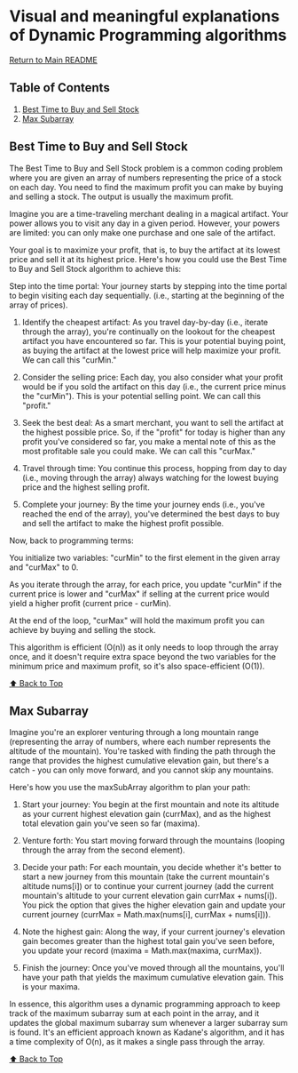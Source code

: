 # Visual and meaningful explanations of Dynamic Programming algorithms

[Return to Main README](../../../README.md)

## Table of Contents
1. [Best Time to Buy and Sell Stock](#best-time-to-buy-and-sell-stock)
2. [Max Subarray](#max-subarray)

## Best Time to Buy and Sell Stock

The Best Time to Buy and Sell Stock problem is a common coding problem where you are given an array of numbers representing the price of a stock on each day. You need to find the maximum profit you can make by buying and selling a stock. The output is usually the maximum profit.

 Imagine you are a time-traveling merchant dealing in a magical artifact. Your power allows you to visit any day in a given period. However, your powers are limited: you can only make one purchase and one sale of the artifact.

  Your goal is to maximize your profit, that is, to buy the artifact at its lowest price and sell it at its highest price. Here's how you could use the Best Time to Buy and Sell Stock algorithm to achieve this:

  Step into the time portal: Your journey starts by stepping into the time portal to begin visiting each day sequentially. (i.e., starting at the beginning of the array of prices).

1. Identify the cheapest artifact: As you travel day-by-day (i.e., iterate through the array), you're continually on the lookout for the cheapest artifact you have encountered so far. This is your potential buying point, as buying the artifact at the lowest price will help maximize your profit. We can call this "curMin."

2. Consider the selling price: Each day, you also consider what your profit would be if you sold the artifact on this day (i.e., the current price minus the "curMin"). This is your potential selling point. We can call this "profit."

3. Seek the best deal: As a smart merchant, you want to sell the artifact at the highest possible price. So, if the "profit" for today is higher than any profit you've considered so far, you make a mental note of this as the most profitable sale you could make. We can call this "curMax."

4. Travel through time: You continue this process, hopping from day to day (i.e., moving through the array) always watching for the lowest buying price and the highest selling profit.

5. Complete your journey: By the time your journey ends (i.e., you've reached the end of the array), you've determined the best days to buy and sell the artifact to make the highest profit possible.

Now, back to programming terms:

You initialize two variables: "curMin" to the first element in the given array and "curMax" to 0.

As you iterate through the array, for each price, you update "curMin" if the current price is lower and "curMax" if selling at the current price would yield a higher profit (current price - curMin).

At the end of the loop, "curMax" will hold the maximum profit you can achieve by buying and selling the stock.

This algorithm is efficient (O(n)) as it only needs to loop through the array once, and it doesn't require extra space beyond the two variables for the minimum price and maximum profit, so it's also space-efficient (O(1)).

[⬆️ Back to Top](#visual-and-meaningful-explanations-of-dynamic-programming-algorithms)

## Max Subarray

Imagine you're an explorer venturing through a long mountain range (representing the array of numbers, where each number represents the altitude of the mountain). You're tasked with finding the path through the range that provides the highest cumulative elevation gain, but there's a catch - you can only move forward, and you cannot skip any mountains.

Here's how you use the maxSubArray algorithm to plan your path:

1. Start your journey: You begin at the first mountain and note its altitude as your current highest elevation gain (currMax), and as the highest total elevation gain you've seen so far (maxima).

2. Venture forth: You start moving forward through the mountains (looping through the array from the second element).

3. Decide your path: For each mountain, you decide whether it's better to start a new journey from this mountain (take the current mountain's altitude nums[i]) or to continue your current journey (add the current mountain's altitude to your current elevation gain currMax + nums[i]). You pick the option that gives the higher elevation gain and update your current journey (currMax = Math.max(nums[i], currMax + nums[i])).

4. Note the highest gain: Along the way, if your current journey's elevation gain becomes greater than the highest total gain you've seen before, you update your record (maxima = Math.max(maxima, currMax)).

5. Finish the journey: Once you've moved through all the mountains, you'll have your path that yields the maximum cumulative elevation gain. This is your maxima.

In essence, this algorithm uses a dynamic programming approach to keep track of the maximum subarray sum at each point in the array, and it updates the global maximum subarray sum whenever a larger subarray sum is found. It's an efficient approach known as Kadane's algorithm, and it has a time complexity of O(n), as it makes a single pass through the array.

[⬆️ Back to Top](#visual-and-meaningful-explanations-of-dynamic-programming-algorithms)